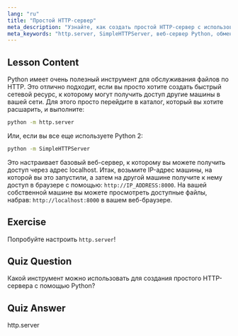 ```yaml
---
lang: "ru"
title: "Простой HTTP-сервер"
meta_description: "Узнайте, как создать простой HTTP-сервер с использованием модуля Python http.server. Быстро делитесь файлами в вашей сети с помощью этого удобного для новичков руководства по Linux."
meta_keywords: "http.server, SimpleHTTPServer, веб-сервер Python, обмен файлами, руководство по Linux, руководство для начинающих"
---
```


## Lesson Content

Python имеет очень полезный инструмент для обслуживания файлов по HTTP. Это отлично подходит, если вы просто хотите создать быстрый сетевой ресурс, к которому могут получить доступ другие машины в вашей сети. Для этого просто перейдите в каталог, который вы хотите расшарить, и выполните:

```bash
python -m http.server
```

Или, если вы все еще используете Python 2:

```bash
python -m SimpleHTTPServer
```

Это настраивает базовый веб-сервер, к которому вы можете получить доступ через адрес localhost. Итак, возьмите IP-адрес машины, на которой вы это запустили, а затем на другой машине получите к нему доступ в браузере с помощью: `http://IP_ADDRESS:8000`. На вашей собственной машине вы можете просмотреть доступные файлы, набрав: `http://localhost:8000` в вашем веб-браузере.

## Exercise

Попробуйте настроить `http.server`!

## Quiz Question

Какой инструмент можно использовать для создания простого HTTP-сервера с помощью Python?

## Quiz Answer

http.server
